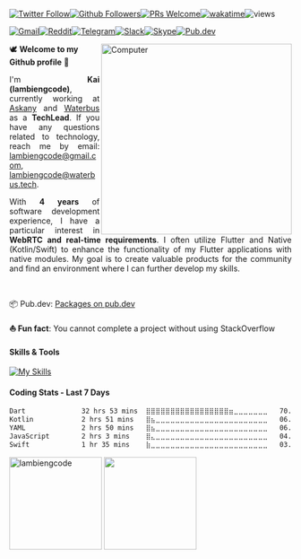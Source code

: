 <meta name="og:title" property="og:title" content="lambiengcode - currently working as the Technical Leader at Askany & Waterbus">
<meta name="title" content="lambiengcode - currently working as the Tech Leader at Askany & Waterbus">

[![Twitter Follow](https://img.shields.io/twitter/follow/lambiengcode?style=social)](https://twitter.com/lambiengcode)[![Github Followers](https://img.shields.io/github/followers/lambiengcode?label=Follow)](https://github.com/lambiengcode)[![PRs Welcome](https://img.shields.io/badge/PRs-welcome-brightgreen.svg?style=flat&logo=github)](https://github.com/lambiengcode)[![wakatime](https://wakatime.com/badge/user/5d4db953-dc6c-4757-bdef-ad13371c1fab.svg)](https://wakatime.com/@5d4db953-dc6c-4757-bdef-ad13371c1fab)![views](https://komarev.com/ghpvc/?username=lambiengcode&color=brightgreen)

[![Gmail](https://img.shields.io/badge/Gmail-D14836?style=for-the-badge&logo=gmail&logoColor=white)](mailto:lambiengcode@gmail.com)[![Reddit](https://img.shields.io/badge/Reddit-FF4500?style=for-the-badge&logo=reddit&logoColor=white)](https://www.reddit.com/user/lambiengcode)[![Telegram](https://img.shields.io/badge/Telegram-2CA5E0?style=for-the-badge&logo=telegram&logoColor=black)](https://t.me/lambiengcode)[![Slack](https://img.shields.io/badge/Slack-4A154B?style=for-the-badge&logo=slack&logoColor=white)](https://join.slack.com/t/waterbusio/shared_invite/zt-23xf0uoav-soZ88eJ8lR~KVrspye29Hw)[![Skype](https://img.shields.io/badge/Skype-00AFF0?style=for-the-badge&logo=skype&logoColor=white)](https://join.skype.com/invite/uJA4F1b2TdlP)[![Pub.dev](https://img.shields.io/badge/Flutter-02569B?style=for-the-badge&logo=flutter&logoColor=white)](https://pub.dev/publishers/lambiengcode.ml/packages)
<p align="justify">
<img src="https://github.com/lambiengcode/lambiengcode/blob/main/gif/dash.gif?raw=true" width="340px" align="right" alt="Computer">

🕊️ ******Welcome to my Github profile****** 👋

<p align="justify">
  I'm <strong>Kai (lambiengcode)</strong>, currently working at
  <a href="https://askany.com">Askany</a> and
  <a href="https://github.com/lambiengcode/waterbus">Waterbus</a> as a
  <strong>TechLead</strong>. If you have any questions related to technology, reach me by email:
  <a href="mailto:lambiengcode@gmail.com">lambiengcode@gmail.com</a>,
  <a href="mailto:lambiengcode@waterbus.tech">lambiengcode@waterbus.tech</a>.
</p>

<p align="justify">
  With <strong>4 years</strong> of software development experience, I have a particular interest in
  <strong>WebRTC and real-time requirements</strong>. I often utilize Flutter and Native (Kotlin/Swift) to enhance the functionality of my Flutter applications with native modules. My goal is to create valuable products for the community and find an environment where I can further develop my skills.
</p>
<br>

📦 Pub.dev: <a href="https://pub.dev/publishers/waterbus.tech/packages"> Packages on pub.dev</a> <br>

<strong>⛵ Fun fact</strong>: You cannot complete a project without using StackOverflow <br>
</p>

#### Skills & Tools
[![My Skills](https://skillicons.dev/icons?i=flutter,dart,kotlin,androidstudio,swift,nodejs,aws,firebase,linux,nginx,mongodb,github&perline=15&theme=dark)](https://skillicons.dev)

#### Coding Stats - Last 7 Days
<!--START_SECTION:waka-->

```txt
Dart              32 hrs 53 mins  ⣿⣿⣿⣿⣿⣿⣿⣿⣿⣿⣿⣿⣿⣿⣿⣿⣿⣶⣀⣀⣀⣀⣀⣀⣀   70.68 %
Kotlin            2 hrs 51 mins   ⣿⣦⣀⣀⣀⣀⣀⣀⣀⣀⣀⣀⣀⣀⣀⣀⣀⣀⣀⣀⣀⣀⣀⣀⣀   06.15 %
YAML              2 hrs 50 mins   ⣿⣦⣀⣀⣀⣀⣀⣀⣀⣀⣀⣀⣀⣀⣀⣀⣀⣀⣀⣀⣀⣀⣀⣀⣀   06.11 %
JavaScript        2 hrs 3 mins    ⣿⣄⣀⣀⣀⣀⣀⣀⣀⣀⣀⣀⣀⣀⣀⣀⣀⣀⣀⣀⣀⣀⣀⣀⣀   04.42 %
Swift             1 hr 35 mins    ⣷⣀⣀⣀⣀⣀⣀⣀⣀⣀⣀⣀⣀⣀⣀⣀⣀⣀⣀⣀⣀⣀⣀⣀⣀   03.43 %
```

<!--END_SECTION:waka-->

<p>
<img src="https://docs.waterbus.tech/github?username=lambiengcode&count_private=true&show_icons=true&theme=algolia&include_all_commits=true&custom_title=lambiengcode&raw=true&border_radius=8&border_color=3d0066" height="165em" alt="lambiengcode"/>
<img src="https://docs.waterbus.tech/github/top-langs/?username=lambiengcode&show_icons=true&layout=compact&cache_seconds=1800&langs_count=8&theme=algolia&count_private=true&show_icons=true&border_radius=8&border_color=3d0066" height="165em"/>
</p>



